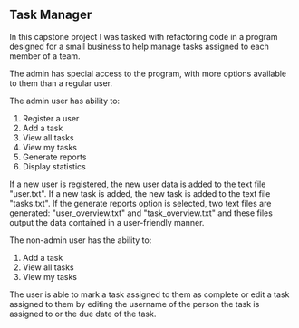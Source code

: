 <h2>Task Manager</h2>

In this capstone project I was tasked with refactoring code in a program designed for a small business to help manage tasks assigned to each member of a team.

The admin has special access to the program, with more options available to them than a regular user.

The admin user has ability to:
<ol>
  <li>Register a user</li>
  <li>Add a task</li>
  <li>View all tasks</li>
  <li>View my tasks</li>
  <li>Generate reports</li>
  <li>Display statistics</li>
</ol>

If a new user is registered, the new user data is added to the text file "user.txt".
If a new task is added, the new task is added to the text file "tasks.txt".
If the generate reports option is selected, two text files are generated: "user_overview.txt" and "task_overview.txt" and these files output the data contained in a user-friendly manner.

The non-admin user has the ability to:
<ol>
  <li>Add a task</li>
  <li>View all tasks</li>
  <li>View my tasks</li>
</ol>

The user is able to mark a task assigned to them as complete or edit a task assigned to them by editing the username of the person the task is assigned to or the due date of the task.
